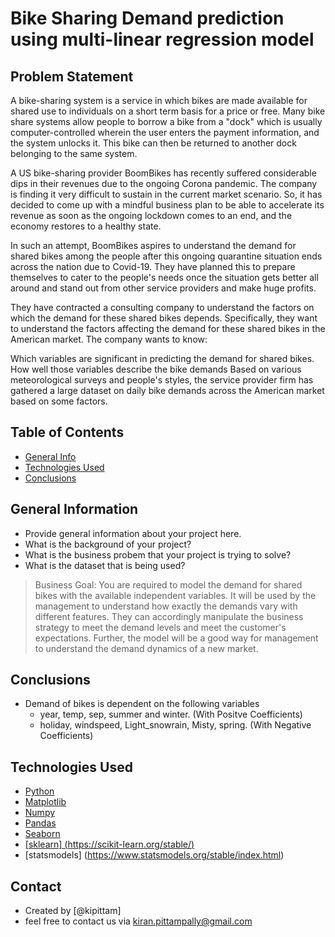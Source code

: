 # Bike Sharing Demand prediction using multi-linear regression model

## Problem Statement
A bike-sharing system is a service in which bikes are made available for shared use to individuals on a short term basis for a price or free. Many bike share systems allow people to borrow a bike from a "dock" which is usually computer-controlled wherein the user enters the payment information, and the system unlocks it. This bike can then be returned to another dock belonging to the same system.

A US bike-sharing provider BoomBikes has recently suffered considerable dips in their revenues due to the ongoing Corona pandemic. The company is finding it very difficult to sustain in the current market scenario. So, it has decided to come up with a mindful business plan to be able to accelerate its revenue as soon as the ongoing lockdown comes to an end, and the economy restores to a healthy state. 

In such an attempt, BoomBikes aspires to understand the demand for shared bikes among the people after this ongoing quarantine situation ends across the nation due to Covid-19. They have planned this to prepare themselves to cater to the people's needs once the situation gets better all around and stand out from other service providers and make huge profits.

They have contracted a consulting company to understand the factors on which the demand for these shared bikes depends. Specifically, they want to understand the factors affecting the demand for these shared bikes in the American market. The company wants to know:

Which variables are significant in predicting the demand for shared bikes.
How well those variables describe the bike demands
Based on various meteorological surveys and people's styles, the service provider firm has gathered a large dataset on daily bike demands across the American market based on some factors. 


## Table of Contents
* [General Info](#general-information)
* [Technologies Used](#technologies-used)
* [Conclusions](#conclusions)

<!-- You can include any other section that is pertinent to your problem -->

## General Information
- Provide general information about your project here.
- What is the background of your project?
- What is the business probem that your project is trying to solve?
- What is the dataset that is being used?

> Business Goal: You are required to model the demand for shared bikes with the available independent variables. It will be used by the management to understand how exactly the demands vary with different features. They can accordingly manipulate the business strategy to meet the demand levels and meet the customer's expectations. Further, the model will be a good way for management to understand the demand dynamics of a new market. 


## Conclusions
- Demand of bikes is dependent on the following variables
  - year, temp, sep, summer and winter. (With Positve Coefficients)
  - holiday, windspeed, Light_snowrain, Misty, spring. (With Negative Coefficients) 


<!-- You don't have to answer all the questions - just the ones relevant to your project. -->


## Technologies Used
- [Python](https://www.python.org/)
- [Matplotlib](https://matplotlib.org/) 
- [Numpy](https://numpy.org/)
- [Pandas](https://pandas.pydata.org/)
- [Seaborn](https://seaborn.pydata.org/)
- <u>[sklearn] (https://scikit-learn.org/stable/)</u>
- [statsmodels] (https://www.statsmodels.org/stable/index.html)

<!-- As the libraries versions keep on changing, it is recommended to mention the version of library used in this project -->


## Contact
- Created by [@kipittam] 
- feel free to contact us via kiran.pittampally@gmail.com
